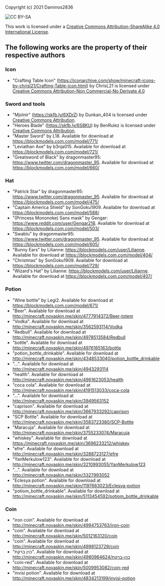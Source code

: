 Copyright (c) 2021 Daminos2836

![CC BY-SA](https://i.creativecommons.org/l/by-sa/4.0/80x15.png)

This work is licensed under a [Creative Commons Attribution-ShareAlike 4.0 International License](http://creativecommons.org/licenses/by-sa/4.0/).

## The following works are the property of their respective authors

### Icon

-   "Crafting Table Icon" (https://iconarchive.com/show/minecraft-icons-by-chrisl21/Crafting-Table-icon.html) by ChrisL21 is licensed under [Creative Commons Attribution-Non Commercial-No Derivate 4.0](https://creativecommons.org/licenses/by-nc-nd/4.0/)

### Sword and tools

-   "Mjolnir" (https://skfb.ly/6XDrZ) by Dunkan_404 is licensed under [Creative Commons Attribution](http://creativecommons.org/licenses/by/4.0/).
-   "Heroes Blade" (https://skfb.ly/6S8KU) by BenRulez is licensed under [Creative Commons Attribution](http://creativecommons.org/licenses/by/4.0/).
-   "Master Sword" by L18. Available for download at https://blockmodels.com.com/model/771/
-   "Leviathan Axe" by b3nja015. Available for download at https://blockmodels.com.com/model/721/
-   "Greatsword of Black" by dragonmaster95: https://www.twitter.com/dragonmaster_95. Available for download at https://blockmodels.com.com/model/660/

### Hat

-   "Patrick Star" by dragonmaster95: https://www.twitter.com/dragonmaster_95. Available for download at https://blockmodels.com.com/model/475/
-   "Captain America Shield" by SonGoku1909. Available for download at https://blockmodels.com.com/model/588/
-   "(Princess Mononoke) Sans mask" by Gengar: https://www.reddit.com/user/Gengar218. Available for download at https://blockmodels.com.com/model/503/
-   "Swablu" by dragonmaster95: https://www.twitter.com/dragonmaster_95. Available for download at https://blockmodels.com.com/model/605/
-   "Bunny Ears" by Lilianne: https://blockmodels.com/user/Lilianne. Available for download at https://blockmodels.com.com/model/404/
-   "Christmas" by SonGoku1909. Available for download at https://blockmodels.com.com/model/729/
-   "Wizard's Hat" by Lilianne: https://blockmodels.com/user/Lilianne. Available for download at https://blockmodels.com.com/model/407/

### Potion

-   "Wine bottle" by Legi2. Available for download at https://blockmodels.com.com/model/671/
-   "Beer". Available for download at http://minecraft.novaskin.me/skin/4777914372/Beer-totem
-   "Vodka". Available for download at http://minecraft.novaskin.me/skin/3562593114/Vodka
-   "Redbull". Available for download at http://minecraft.novaskin.me/skin/4978513584/Redbull
-   "bottle". Available for download at http://minecraft.novaskin.me/skin/4976165163/bottle
-   "potion_bottle_drinkable". Available for download at http://minecraft.novaskin.me/skin/4348533040/potion_bottle_drinkable
-   "...". Available for download at http://minecraft.novaskin.me/skin/4943293114
-   "health". Available for download at http://minecraft.novaskin.me/skin/4961623053/health
-   "coca cola". Available for download at http://minecraft.novaskin.me/skin/4191513033/coca-cola
-   "...". Available for download at http://minecraft.novaskin.me/skin/3949563152
-   "caprison". Available for download at http://minecraft.novaskin.me/skin/3667933292/caprison
-   "SCP Bottle". Available for download at http://minecraft.novaskin.me/skin/3583723380/SCP-Bottle
-   "Maracuja". Available for download at http://minecraft.novaskin.me/skin/3755233074/Maracuja
-   "whiskey". Available for download at https://minecraft.novaskin.me/skin/3696233212/whiskey
-   "efre". Available for download at http://minecraft.novaskin.me/skin/3288723127/efre
-   "YanMerkulow123". Available for download at http://minecraft.novaskin.me/skin/3210993055/YanMerkulow123
-   "...". Available for download at http://minecraft.novaskin.me/skin/3327993052
-   "Eclesya potion". Available for download at http://minecraft.novaskin.me/skin/1197663023/Eclesya-potion
-   "potiom_bottle_drinkable". Available for download at http://minecraft.novaskin.me/skin/5113454592/potiom_bottle_drinkable

### Coin

-   "iron coin". Available for download at http://minecraft.novaskin.me/skin/4994753763/iron-coin
-   "coin". Available for download at http://minecraft.novaskin.me/skin/5012163120/coin
-   "coin". Available for download at http://minecraft.novaskin.me/skin/4998123729/coin
-   "כוין ברקת". Available for download at http://minecraft.novaskin.me/skin/4980964624/כוין-ברקת
-   "coin-red". Available for download at http://minecraft.novaskin.me/skin/5009953082/coin-red
-   "invisi potion". Available for download at http://minecraft.novaskin.me/skin/4834213199/invisi-potion
